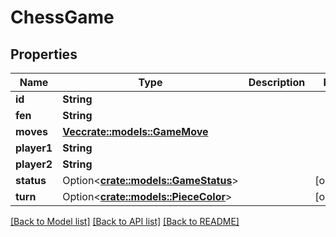 # ChessGame

## Properties

Name | Type | Description | Notes
------------ | ------------- | ------------- | -------------
**id** | **String** |  | 
**fen** | **String** |  | 
**moves** | [**Vec<crate::models::GameMove>**](GameMove.md) |  | 
**player1** | **String** |  | 
**player2** | **String** |  | 
**status** | Option<[**crate::models::GameStatus**](GameStatus.md)> |  | [optional]
**turn** | Option<[**crate::models::PieceColor**](PieceColor.md)> |  | [optional]

[[Back to Model list]](../README.md#documentation-for-models) [[Back to API list]](../README.md#documentation-for-api-endpoints) [[Back to README]](../README.md)


